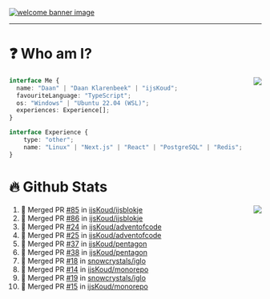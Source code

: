 <h1 align="center" style="display:none;"></h1>

<a href="https://ijskoud.dev/"><img src="https://cdn.ijskoud.dev/files/IIcds5oPKl.png" alt="welcome banner image" /></a>

---

# ❓ Who am I?

<img align="right" src="http://gh-stats.ijskoud.dev/api/top-langs?username=ijsKoud&cache_seconds=1800&layout=compact&hide_border=true&hide_rank=true&show_icons=true&theme=dark&title_color=ffffff&hide_border=true&locale=en" />

```typescript
interface Me {
  name: "Daan" | "Daan Klarenbeek" | "ijsKoud";
  favouriteLanguage: "TypeScript";
  os: "Windows" | "Ubuntu 22.04 (WSL)";
  experiences: Experience[];
}

interface Experience {
    type: "other";
    name: "Linux" | "Next.js" | "React" | "PostgreSQL" | "Redis";
}
```

# 🔥 Github Stats

<img align="right" src="http://gh-stats.ijskoud.dev/api? username=ijsKoud&cache_seconds=1800&hide_border=true&hide_rank=true&show_icons=true&theme=dark&title_color=ffffff&hide_border=true&locale=en">

<!--START_SECTION:activity-->
1. 🎉 Merged PR [#85](https://github.com/ijsKoud/ijsblokje/pull/85) in [ijsKoud/ijsblokje](https://github.com/ijsKoud/ijsblokje)
2. 🎉 Merged PR [#86](https://github.com/ijsKoud/ijsblokje/pull/86) in [ijsKoud/ijsblokje](https://github.com/ijsKoud/ijsblokje)
3. 🎉 Merged PR [#24](https://github.com/ijsKoud/adventofcode/pull/24) in [ijsKoud/adventofcode](https://github.com/ijsKoud/adventofcode)
4. 🎉 Merged PR [#25](https://github.com/ijsKoud/adventofcode/pull/25) in [ijsKoud/adventofcode](https://github.com/ijsKoud/adventofcode)
5. 🎉 Merged PR [#37](https://github.com/ijsKoud/pentagon/pull/37) in [ijsKoud/pentagon](https://github.com/ijsKoud/pentagon)
6. 🎉 Merged PR [#38](https://github.com/ijsKoud/pentagon/pull/38) in [ijsKoud/pentagon](https://github.com/ijsKoud/pentagon)
7. 🎉 Merged PR [#18](https://github.com/snowcrystals/iglo/pull/18) in [snowcrystals/iglo](https://github.com/snowcrystals/iglo)
8. 🎉 Merged PR [#14](https://github.com/ijsKoud/monorepo/pull/14) in [ijsKoud/monorepo](https://github.com/ijsKoud/monorepo)
9. 🎉 Merged PR [#19](https://github.com/snowcrystals/iglo/pull/19) in [snowcrystals/iglo](https://github.com/snowcrystals/iglo)
10. 🎉 Merged PR [#15](https://github.com/ijsKoud/monorepo/pull/15) in [ijsKoud/monorepo](https://github.com/ijsKoud/monorepo)
<!--END_SECTION:activity-->

<h1 align="center" style="display:none;"></h1>

